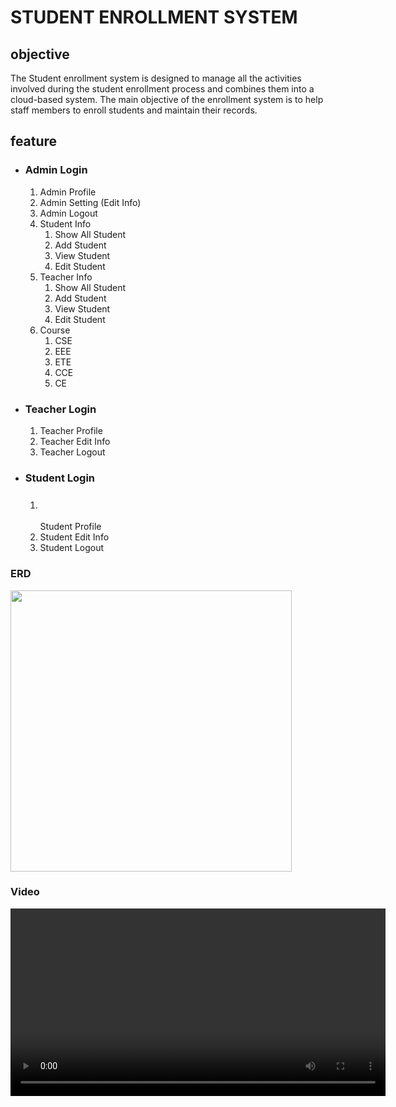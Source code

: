 <h1>STUDENT ENROLLMENT SYSTEM</h1>
<h2><strong>objective</strong></h2>
<p>The Student enrollment system is designed to manage all the activities involved during the student enrollment process and combines them into a cloud-based system. The main objective of the enrollment system is to help staff members to enroll students and maintain their records.</p>
<h2>feature</h2>
<ul>
<li>
<h3><strong>Admin Login</strong></h3>
<ol>
<li>Admin Profile</li>
<li>Admin Setting (Edit Info)</li>
<li>Admin Logout</li>
<li>Student Info
<ol type="1">
<li>Show All Student</li>
<li>Add Student</li>
<li>View Student</li>
<li>Edit Student</li>
</ol>
</li>
<li>Teacher Info
<ol type="1">
<li>Show All Student</li>
<li>Add Student</li>
<li>View Student</li>
<li>Edit Student</li>
</ol>
</li>
<li>Course
<ol type="1">
<li>CSE</li>
<li>EEE</li>
<li>ETE</li>
<li>CCE</li>
<li>CE</li>
</ol>
</li>
</ol>
</li>
<li>
<h3><strong>Teacher Login</strong></h3>
<ol type="1">
<li>Teacher Profile</li>
<li>Teacher Edit Info</li>
<li>Teacher Logout</li>
</ol>
</li>
<li>
<h3><strong>Student Login</strong></h3>
<ol type="1">
<li>
<h3>&nbsp;</h3>
Student Profile</li>
<li>Student&nbsp;Edit Info</li>
<li>Student&nbsp;Logout</li>
</ol>
</li>
</ul>
<h3>ERD</h3>
<p><img src="https://svg.template.creately.com/hwk7ajnl1" alt="" height="450px" /></p>
<h3>Video</h3>
<video width="600" controls>
  <source src="Demo/example.mp4" type="video/mp4">
</video>
<p>&nbsp;</p>
